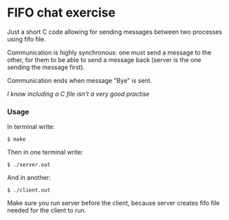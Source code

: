 # FIFO chat exercise
Just a short C code allowing for sending messages between two processes using fifo file.

Communication is highly synchronous: one must send a message to the other, for them to be able to send a message back (server is the one sending the message first).

Communication ends when message "Bye" is sent.

*I know including a C file isn't a very good practise*

### Usage
In terminal write:
```
$ make
```

Then in one terminal write:
```
$ ./server.out
```

And in another:
```
$ ./client.out
```

Make sure you run server before the client, because server creates fifo file needed for the client to run.